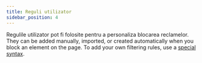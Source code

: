 ```yaml
---
title: Reguli utilizator
sidebar_position: 4
---
```


Regulile utilizator pot fi folosite pentru a personaliza blocarea reclamelor. They can be added manually, imported, or created automatically when you block an element on the page. To add your own filtering rules, use a [special syntax](/general/ad-filtering/create-own-filters).
